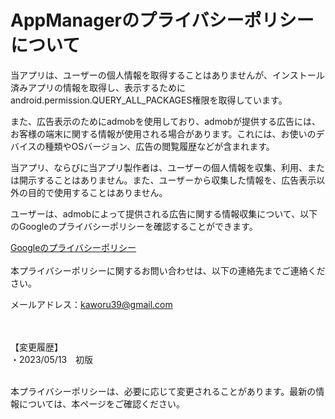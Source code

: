 # AppManagerのプライバシーポリシーについて

当アプリは、ユーザーの個人情報を取得することはありませんが、インストール済みアプリの情報を取得し、表示するためにandroid.permission.QUERY_ALL_PACKAGES権限を取得しています。  

また、広告表示のためにadmobを使用しており、admobが提供する広告には、お客様の端末に関する情報が使用される場合があります。これには、お使いのデバイスの種類やOSバージョン、広告の閲覧履歴などが含まれます。  

当アプリ、ならびに当アプリ製作者は、ユーザーの個人情報を収集、利用、または開示することはありません。また、ユーザーから収集した情報を、広告表示以外の目的で使用することはありません。

ユーザーは、admobによって提供される広告に関する情報収集について、以下のGoogleのプライバシーポリシーを確認することができます。

[Googleのプライバシーポリシー](https://policies.google.com/privacy?hl=ja)
<br />
<br />
本プライバシーポリシーに関するお問い合わせは、以下の連絡先までご連絡ください。

メールアドレス：kaworu39@gmail.com

<br />
<br />
【変更履歴】<br />
・2023/05/13　初版　　<br />
<br />

本プライバシーポリシーは、必要に応じて変更されることがあります。最新の情報については、本ページをご確認ください。
